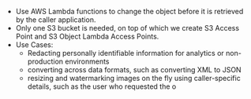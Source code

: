 - Use AWS Lambda functions to change the object before it is retrieved by the caller application.
- Only one S3 bucket is needed, on top of which we create S3 Access Point and S3 Object Lambda Access Points.
- Use Cases:
	- Redacting personally identifiable information for analytics or non-production environments
	- converting across data formats, such as converting XML to JSON
	- resizing and watermarking images on the fly using caller-specific details, such as the user who requested the o
